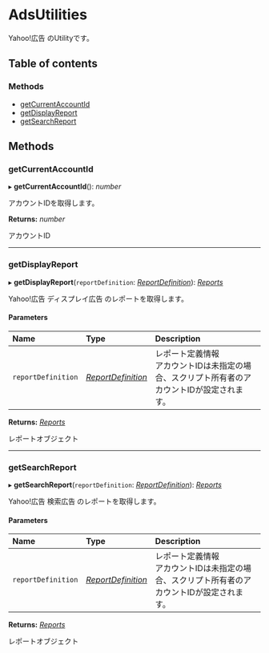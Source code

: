 # AdsUtilities


Yahoo!広告 のUtilityです。

## Table of contents

### Methods

- [getCurrentAccountId](adsutilities.md#getcurrentaccountid)
- [getDisplayReport](adsutilities.md#getdisplayreport)
- [getSearchReport](adsutilities.md#getsearchreport)

## Methods

### getCurrentAccountId

▸ **getCurrentAccountId**(): *number*

アカウントIDを取得します。

**Returns:** *number*

アカウントID

___

### getDisplayReport

▸ **getDisplayReport**(`reportDefinition`: [*ReportDefinition*](../data/display/reportdefinition.md)): [*Reports*](reports.md)

Yahoo!広告 ディスプレイ広告 のレポートを取得します。

#### Parameters

| Name | Type | Description |
| :------ | :------ | :------ |
| `reportDefinition` | [*ReportDefinition*](../data/display/reportdefinition.md) | レポート定義情報<br>アカウントIDは未指定の場合、スクリプト所有者のアカウントIDが設定されます。 |

**Returns:** [*Reports*](reports.md)

レポートオブジェクト

___

### getSearchReport

▸ **getSearchReport**(`reportDefinition`: [*ReportDefinition*](../data/search/reportdefinition.md)): [*Reports*](reports.md)

Yahoo!広告 検索広告 のレポートを取得します。

#### Parameters

| Name | Type | Description |
| :------ | :------ | :------ |
| `reportDefinition` | [*ReportDefinition*](../data/search/reportdefinition.md) | レポート定義情報<br>アカウントIDは未指定の場合、スクリプト所有者のアカウントIDが設定されます。 |

**Returns:** [*Reports*](reports.md)

レポートオブジェクト
